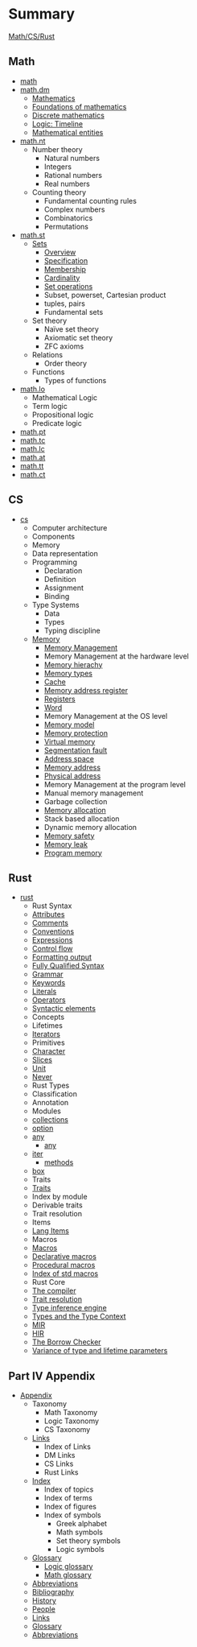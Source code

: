 # Summary

[Math/CS/Rust](./README.md)


## Math

* [math](./math/README.md)
* [math.dm](./math/am/README.md)
  - [Mathematics](./math/am/01_math.md)
  - [Foundations of mathematics](./math/am/01_math.md)
  - [Discrete mathematics](./math/am/02_dm.md)
  - [Logic: Timeline](./math/am/math-timeline.md)
  - [Mathematical entities](./math/am/entities.md)
* [math.nt](./math/nt/README.md)
  - Number theory
    - Natural numbers
    - Integers
    - Rational numbers
    - Real numbers
  - Counting theory
    - Fundamental counting rules
    - Complex numbers
    - Combinatorics
    - Permutations
* [math.st](./math/st/README.md)
  - [Sets](./math/st/sets/README.md)
    - [Overview](./math/st/sets/01_overview.md)
    - [Specification](./math/st/sets/02_specification.md)
    - [Membership](./math/st/sets/03_membership.md)
    - [Cardinality](./math/st/sets/04_cardinality.md)
    - [Set operations](./math/st/sets/06_set-operations.md)
    - Subset, powerset, Cartesian product
    - tuples, pairs
    - Fundamental sets
  - Set theory
    - Naïve set theory
    - Axiomatic set theory
    - ZFC axioms
  - Relations
    - Order theory
  - Functions
    - Types of functions
* [math.lo](./math/lo/README.md)
  - Mathematical Logic
  - Term logic
  - Propositional logic
  - Predicate logic
* [math.pt](./math/pt/README.md)
* [math.tc](./math/tc/README.md)
* [math.lc](./math/lc/README.md)
* [math.at](./math/at/README.md)
* [math.tt](./math/tt/README.md)
* [math.ct](./math/ct/README.md)


## CS

* [cs](./cs/README.md)
  * Computer architecture
  * Components
  * Memory
  * Data representation
  * Programming
    - Declaration
    - Definition
    - Assignment
    - Binding
  * Type Systems
    - Data
    - Types
    - Typing discipline
  * [Memory](./cs/memory/README.md)
    - [Memory Management](./cs/memory/memory-management-levels.md)
    - Memory Management at the hardware level
    - [Memory hierachy](cs/memory/memory-hierarchy.md)
    - [Memory types](cs/memory/memory-types.md)
    - [Cache](cs/memory/cache.md)
    - [Memory address register](cs/memory/mar.md)
    - [Registers](cs/memory/registers.md)
    - [Word](cs/memory/word.md)
    - Memory Management at the OS level
    - [Memory model](cs/memory/memory-model.md)
    - [Memory protection](cs/memory/memory-protection.md)
    - [Virtual memory](cs/memory/virtual-memory.md)
    - [Segmentation fault](cs/memory/segmentation-fault.md)
    - [Address space](cs/memory/address-space.md)
    - [Memory address](cs/memory/memory-address.md)
    - [Physical address](cs/memory/physical-address.md)
    - Memory Management at the program level
    - Manual memory management
    - Garbage collection
    - [Memory allocation](cs/memory/memory-allocation.md)
    - Stack based allocation
    - Dynamic memory allocation
    - [Memory safety](cs/memory/memory-safety.md)
    - [Memory leak](cs/memory/memory-leak.md)
    - [Program memory](cs/memory/program-memory.md)


## Rust

* [rust](./rust/README.md)
  - Rust Syntax
  - [Attributes](./rust/syntax/attributes.md)
  - [Comments](./rust/syntax/comments.md)
  - [Conventions](./rust/syntax/conventions.md)
  - [Expressions](./rust/syntax/expressions.md)
  - [Control flow](./rust/syntax/control-flow.md)
  - [Formatting output](./rust/syntax/format.md)
  - [Fully Qualified Syntax](./rust/syntax/fully-qualified-syntax.md)
  - [Grammar](./rust/syntax/grammar.md)
  - [Keywords](./rust/syntax/keywords.md)
  - [Literals](./rust/syntax/literals.md)
  - [Operators](./rust/syntax/operators.md)
  - [Syntactic elements](./rust/syntax/syntactic-elements.md)
  - Concepts
  - Lifetimes
  - [Iterators](./rust/concepts/iterators/iterators.md)
  - Primitives
  - [Character](./rust/primitives/char/char.md)
  - [Slices](./rust/primitives/slice/slice.md)
  - [Unit](./rust/primitives/unit/unit.md)
  - [Never](./rust/primitives/never/never.md)
  - Rust Types
  - Classification
  - Annotation
  - Modules
  - [collections](./rust/modules/collections/README.md)
  - [option](./rust/modules/option/README.md)
  - [any](./rust/modules/any/any.md)
    - [any](./rust/modules/any/any-trait.md)
  - [iter](./rust/modules/iter/README.md)
    - [methods](./rust/modules/iter/methods-all.md)
  - [box](./rust/modules/boxed/box.md)
  - Traits
  - [Traits](./rust/traits/README.md)
  - Index by module
  - Derivable traits
  - Trait resolution
  - Items
  - [Lang Items](./rust/items/README.md)
  - Macros
  - [Macros](./rust/macros/macro.md)
  - [Declarative macros](./rust/macros/macro-declerative.md)
  - [Procedural macros](./rust/macros/macro-procedural.md)
  - [Index of std macros](./rust/macros/macro-index.md)
  - Rust Core
  - [The compiler](./rust/core/compiler.md)
  - [Trait resolution](./rust/core/rustc/trait-resolution.md)
  - [Type inference engine](./rust/core/rustc/type-inference-engine.md)
  - [Types and the Type Context](./rust/core/rustc/types-and-the-type-context.md)
  - [MIR](./rust/core/rustc/mir.md)
  - [HIR](./rust/core/rustc/hir.md)
  - [The Borrow Checker](./rust/core/rustc/borrow-checker.md)
  - [Variance of type and lifetime parameters](./rust/core/rustc/variance-of-type-and-lifetime-parameters.md)


## Part IV Appendix

* [Appendix](./apx/README.md)
  * Taxonomy
    - Math Taxonomy
    - Logic Taxonomy
    - CS Taxonomy
  * [Links](./apx/links/README.md)
    - Index of Links
    - DM Links
    - CS Links
    - Rust Links
  * [Index](./apx/index/README.md)
    - Index of topics
    - Index of terms
    - Index of figures
    - Index of symbols
      - Greek alphabet
      - Math symbols
      - Set theory symbols
      - Logic symbols
  - [Glossary](./apx/glossary.md)
    - [Logic glossary](./apx/glossary_dm.md)
    - [Math glossary](./apx/glossary_dm.md)
  - [Abbreviations](./apx/abbreviations.md)
  - [Bibliography](./apx/bibliography.md)
  - [History](./apx/history.md)
  - [People](./apx/people.md)
  - [Links](./apx/links/README.md)
  * [Glossary](./apx/glossary.md)
  * [Abbreviations](./apx/abbreviations.md)
